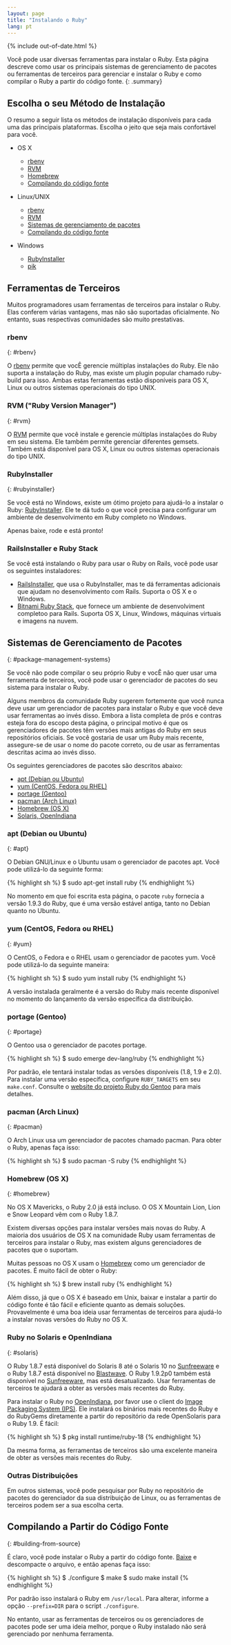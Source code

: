 ```yaml
---
layout: page
title: "Instalando o Ruby"
lang: pt
---
```


{% include out-of-date.html %}

Você pode usar diversas ferramentas para instalar o Ruby.
Esta página descreve como usar os principais sistemas de
gerenciamento de pacotes ou ferramentas de terceiros para
gerenciar e instalar o Ruby e como compilar o Ruby a
partir do código fonte.
{: .summary}


## Escolha o seu Método de Instalação

O resumo a seguir lista os métodos de instalação disponíveis
para cada uma das principais plataformas. Escolha o jeito
que seja mais confortável para você.

* OS X

  * [rbenv](#rbenv)
  * [RVM](#rvm)
  * [Homebrew](#homebrew)
  * [Compilando do código fonte](#building-from-source)

* Linux/UNIX

  * [rbenv](#rbenv)
  * [RVM](#rvm)
  * [Sistemas de gerenciamento de pacotes](#package-management-systems)
  * [Compilando do código fonte](#building-from-source)

* Windows

  * [RubyInstaller](#rubyinstaller)
  * [pik][pik]


## Ferramentas de Terceiros

Muitos programadores usam ferramentas de terceiros para
instalar o Ruby. Elas conferem várias vantagens, mas não são
suportadas oficialmente. No entanto, suas respectivas
comunidades são muito prestativas.


### rbenv
{: #rbenv}

O [rbenv][rbenv] permite que vocÊ gerencie múltiplas instalações
do Ruby. Ele não suporta a instalação do Ruby, mas existe um
plugin popular chamado ruby-build para isso. Ambas estas
ferramentas estão disponíveis para OS X, Linux ou outros
sistemas operacionais do tipo UNIX.


### RVM ("Ruby Version Manager")
{: #rvm}

O [RVM][rvm] permite que você instale e gerencie múltiplas
instalações do Ruby em seu sistema. Ele também permite
gerenciar diferentes gemsets. Também está disponível para
OS X, Linux ou outros sistemas operacionais do tipo UNIX.


### RubyInstaller
{: #rubyinstaller}

Se você está no Windows, existe um ótimo projeto para ajudá-lo
a instalar o Ruby: [RubyInstaller][rubyinstaller]. Ele te dá
tudo o que você precisa para configurar um ambiente de
desenvolvimento em Ruby completo no Windows.

Apenas baixe, rode e está pronto!


### RailsInstaller e Ruby Stack

Se você está instalando o Ruby para usar o Ruby on Rails,
você pode usar os seguintes instaladores:

* [RailsInstaller][railsinstaller],
  que usa o RubyInstaller, mas te dá ferramentas adicionais
  que ajudam no desenvolvimento com Rails. Suporta o OS X e o Windows.
* [Bitnami Ruby Stack][rubystack],
  que fornece um ambiente de desenvolviment completoo para Rails.
  Suporta OS X, Linux, Windows, máquinas virtuais e imagens na nuvem.


## Sistemas de Gerenciamento de Pacotes
{: #package-management-systems}

Se você não pode compilar o seu próprio Ruby e vocÊ não quer usar uma
ferramenta de terceiros, você pode usar o gerenciador de pacotes do
seu sistema para instalar o Ruby.

Alguns membros da comunidade Ruby sugerem fortemente que você nunca
deve usar um gerenciador de pacotes para instalar o Ruby e que você
deve usar ferramentas ao invés disso. Embora a lista completa de
prós e contras esteja fora do escopo desta página, o principal
motivo é que os gerenciadores de pacotes têm versões mais antigas
do Ruby em seus repositórios oficiais. Se você gostaria de usar
um Ruby mais recente, assegure-se de usar o nome do pacote correto,
ou de usar as ferramentas descritas acima ao invés disso.

Os seguintes gerenciadores de pacotes são descritos abaixo:

* [apt (Debian ou Ubuntu)](#apt)
* [yum (CentOS, Fedora ou RHEL)](#yum)
* [portage (Gentoo)](#gentoo)
* [pacman (Arch Linux)](#pacman)
* [Homebrew (OS X)](#homebrew)
* [Solaris, OpenIndiana](#solaris)


### apt (Debian ou Ubuntu)
{: #apt}

O Debian GNU/Linux e o Ubuntu usam o gerenciador de pacotes apt.
Você pode utilizá-lo da seguinte forma:

{% highlight sh %}
$ sudo apt-get install ruby
{% endhighlight %}

No momento em que foi escrita esta página, o pacote `ruby` fornecia
a versão 1.9.3 do Ruby, que é uma versão estável antiga, tanto no
Debian quanto no Ubuntu.


### yum (CentOS, Fedora ou RHEL)
{: #yum}

O CentOS, o Fedora e o RHEL usam o gerenciador de pacotes yum.
Você pode utilizá-lo da seguinte maneira:

{% highlight sh %}
$ sudo yum install ruby
{% endhighlight %}

A versão instalada geralmente é a versão do Ruby mais recente disponível
no momento do lançamento da versão específica da distribuição.


### portage (Gentoo)
{: #portage}

O Gentoo usa o gerenciador de pacotes portage.

{% highlight sh %}
$ sudo emerge dev-lang/ruby
{% endhighlight %}

Por padrão, ele tentará instalar todas as versões disponíveis (1.8, 1.9
e 2.0). Para instalar uma versão específica, configure `RUBY_TARGETS`
em seu `make.conf`. Consulte o [website do projeto Ruby do Gentoo][gentoo-ruby]
para mais detalhes.


### pacman (Arch Linux)
{: #pacman}

O Arch Linux usa um gerenciador de pacotes chamado pacman.
Para obter o Ruby, apenas faça isso:

{% highlight sh %}
$ sudo pacman -S ruby
{% endhighlight %}


### Homebrew (OS X)
{: #homebrew}

No OS X Mavericks, o Ruby 2.0 já está incluso. O OS X Mountain Lion,
Lion e Snow Leopard vêm com o Ruby 1.8.7.

Existem diversas opções para instalar versões mais novas do Ruby.
A maioria dos usuários de OS X na comunidade Ruby usam ferramentas
de terceiros para instalar o Ruby, mas existem alguns gerenciadores
de pacotes que o suportam.

Muitas pessoas no OS X usam o [Homebrew][homebrew] como um
gerenciador de pacotes. É muito fácil de obter o Ruby:

{% highlight sh %}
$ brew install ruby
{% endhighlight %}

Além disso, já que o OS X é baseado em Unix, baixar e instalar a partir
do código fonte é tão fácil e eficiente quanto as demais soluções.
Provavelmente é uma boa ideia usar ferramentas de terceiros para
ajudá-lo a instalar novas versões do Ruby no OS X.


### Ruby no Solaris e OpenIndiana
{: #solaris}

O Ruby 1.8.7 está disponível do Solaris 8 até o Solaris 10 no
[Sunfreeware][sunfreeware] e o Ruby 1.8.7 está disponível no
[Blastwave][blastwave]. O Ruby 1.9.2p0 também está disponível no
[Sunfreeware][sunfreeware], mas está desatualizado. Usar
ferramentas de terceiros te ajudará a obter as versões mais
recentes do Ruby.

Para instalar o Ruby no [OpenIndiana][openindiana], por favor use o
client do [Image Packaging System (IPS)][opensolaris-pkg]. Ele
instalará os binários mais recentes do Ruby e do RubyGems diretamente
a partir do repositório da rede OpenSolaris para o Ruby 1.9. É fácil:

{% highlight sh %}
$ pkg install runtime/ruby-18
{% endhighlight %}

Da mesma forma, as ferramentas de terceiros são uma excelente maneira
de obter as versões mais recentes do Ruby.


### Outras Distribuições

Em outros sistemas, você pode pesquisar por Ruby no repositório de
pacotes do gerenciador da sua distribuição de Linux, ou as
ferramentas de terceiros podem ser a sua escolha certa.


## Compilando a Partir do Código Fonte
{: #building-from-source}

É claro, você pode instalar o Ruby a partir do código fonte.
[Baixe](/en/downloads/) e descompacte o arquivo, e então apenas faça isso:

{% highlight sh %}
$ ./configure
$ make
$ sudo make install
{% endhighlight %}

Por padrão isso instalará o Ruby em `/usr/local`. Para alterar, informe
a opção `--prefix=DIR` para o script `./configure`.

No entanto, usar as ferramentas de terceiros ou os gerenciadores de pacotes
pode ser uma ideia melhor, porque o Ruby instalado não será gerenciado
por nenhuma ferramenta.


[rvm]: http://rvm.io/
[rbenv]: https://github.com/sstephenson/rbenv
[rubyinstaller]: http://rubyinstaller.org/
[railsinstaller]: http://railsinstaller.org/
[rubystack]: http://bitnami.com/stack/ruby/installer
[pik]: https://github.com/vertiginous/pik
[sunfreeware]: http://www.sunfreeware.com
[blastwave]: http://www.blastwave.org
[openindiana]: http://openindiana.org/
[opensolaris-pkg]: http://opensolaris.org/os/project/pkg/
[gentoo-ruby]: http://www.gentoo.org/proj/en/prog_lang/ruby/
[homebrew]: http://brew.sh/

